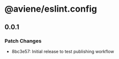 # @aviene/eslint.config

## 0.0.1

### Patch Changes

- 8bc3e57: Initial release to test publishing workflow
